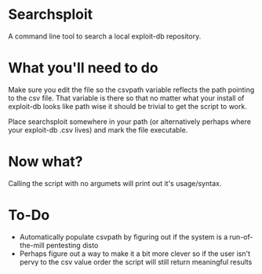 Searchsploit
============

A command line tool to search a local exploit-db repository.


What you'll need to do
======================

Make sure you edit the file so the csvpath variable reflects the path pointing to the csv file. That variable is there so that no matter what your install of exploit-db looks like path wise it should be trivial to get the script to work.

Place searchsploit somewhere in your path (or alternatively perhaps where your exploit-db .csv lives) and mark the file executable.


Now what?
=========

Calling the script with no argumets will print out it's usage/syntax.


To-Do
=====
- Automatically populate csvpath by figuring out if the system is a run-of-the-mill pentesting disto
- Perhaps figure out a way to make it a bit more clever so if the user isn't pervy to the csv value order the script will still return meaningful results
